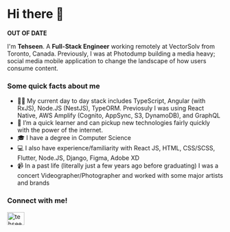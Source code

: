 <h1 align="left">Hi there 👋</h1>

**OUT OF DATE**

I'm **Tehseen**. A **Full-Stack Engineer** working remotely at VectorSolv from Toronto, Canada. Previously, I was at Photodump building a media heavy; social media mobile application to change the landscape of how users consume content.

<h3 align="left">Some quick facts about me</h3>

- 🧑‍💻 My current day to day stack includes TypeScript, Angular (with RxJS), Node.JS (NestJS), TypeORM. Previosuly I was using React Native, AWS Amplify (Cognito, AppSync, S3, DynamoDB), and GraphQL
- 🌱 I’m a quick learner and can pickup new technologies fairly quickly with the power of the internet.
- 🎓 I have a degree in Computer Science
- 💻 I also have experience/familiarity with React JS, HTML, CSS/SCSS, Flutter, Node.JS, Django, Figma, Adobe XD
- 📹 In a past life (literally just a few years ago before graduating) I was a concert Videographer/Photographer and worked with some major artists and brands

<h3 align="left">Connect with me!</h3>
<a href="https://linkedin.com/in/tehseenc" target="blank"><img align="center" src="https://raw.githubusercontent.com/rahuldkjain/github-profile-readme-generator/master/src/images/icons/Social/linked-in-alt.svg" alt="tehseenc linkedin" height="30" width="40" /></a>
<!---
tehseenc/tehseenc is a ✨ special ✨ repository because its `README.md` (this file) appears on your GitHub profile.
You can click the Preview link to take a look at your changes.
--->
